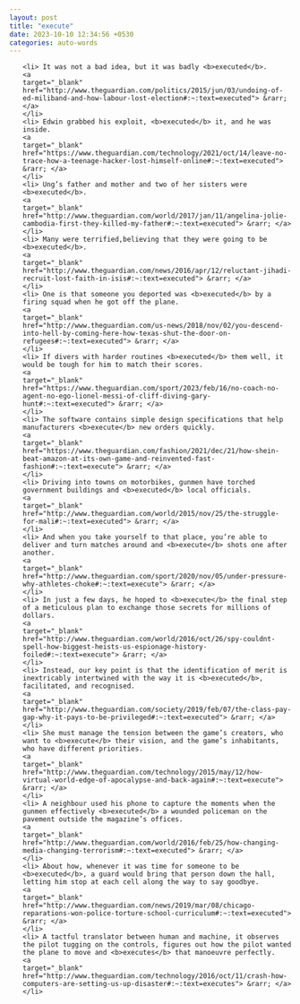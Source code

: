 ```yaml
---
layout: post
title: "execute"
date: 2023-10-10 12:34:56 +0530
categories: auto-words
---
```

<ol>

    <li> It was not a bad idea, but it was badly <b>executed</b>.
    <a 
    target="_blank" 
    href="http://www.theguardian.com/politics/2015/jun/03/undoing-of-ed-miliband-and-how-labour-lost-election#:~:text=executed"> &rarr; </a>
    </li>
    <li> Edwin grabbed his exploit, <b>executed</b> it, and he was inside.
    <a 
    target="_blank" 
    href="https://www.theguardian.com/technology/2021/oct/14/leave-no-trace-how-a-teenage-hacker-lost-himself-online#:~:text=executed"> &rarr; </a>
    </li>
    <li> Ung’s father and mother and two of her sisters were <b>executed</b>.
    <a 
    target="_blank" 
    href="http://www.theguardian.com/world/2017/jan/11/angelina-jolie-cambodia-first-they-killed-my-father#:~:text=executed"> &rarr; </a>
    </li>
    <li> Many were terrified,believing that they were going to be <b>executed</b>.
    <a 
    target="_blank" 
    href="http://www.theguardian.com/news/2016/apr/12/reluctant-jihadi-recruit-lost-faith-in-isis#:~:text=executed"> &rarr; </a>
    </li>
    <li> One is that someone you deported was <b>executed</b> by a firing squad when he got off the plane.
    <a 
    target="_blank" 
    href="http://www.theguardian.com/us-news/2018/nov/02/you-descend-into-hell-by-coming-here-how-texas-shut-the-door-on-refugees#:~:text=executed"> &rarr; </a>
    </li>
    <li> If divers with harder routines <b>executed</b> them well, it would be tough for him to match their scores.
    <a 
    target="_blank" 
    href="https://www.theguardian.com/sport/2023/feb/16/no-coach-no-agent-no-ego-lionel-messi-of-cliff-diving-gary-hunt#:~:text=executed"> &rarr; </a>
    </li>
    <li> The software contains simple design specifications that help manufacturers <b>execute</b> new orders quickly.
    <a 
    target="_blank" 
    href="https://www.theguardian.com/fashion/2021/dec/21/how-shein-beat-amazon-at-its-own-game-and-reinvented-fast-fashion#:~:text=execute"> &rarr; </a>
    </li>
    <li> Driving into towns on motorbikes, gunmen have torched government buildings and <b>executed</b> local officials.
    <a 
    target="_blank" 
    href="http://www.theguardian.com/world/2015/nov/25/the-struggle-for-mali#:~:text=executed"> &rarr; </a>
    </li>
    <li> And when you take yourself to that place, you’re able to deliver and turn matches around and <b>execute</b> shots one after another.
    <a 
    target="_blank" 
    href="http://www.theguardian.com/sport/2020/nov/05/under-pressure-why-athletes-choke#:~:text=execute"> &rarr; </a>
    </li>
    <li> In just a few days, he hoped to <b>execute</b> the final step of a meticulous plan to exchange those secrets for millions of dollars.
    <a 
    target="_blank" 
    href="http://www.theguardian.com/world/2016/oct/26/spy-couldnt-spell-how-biggest-heists-us-espionage-history-foiled#:~:text=execute"> &rarr; </a>
    </li>
    <li> Instead, our key point is that the identification of merit is inextricably intertwined with the way it is <b>executed</b>, facilitated, and recognised.
    <a 
    target="_blank" 
    href="http://www.theguardian.com/society/2019/feb/07/the-class-pay-gap-why-it-pays-to-be-privileged#:~:text=executed"> &rarr; </a>
    </li>
    <li> She must manage the tension between the game’s creators, who want to <b>execute</b> their vision, and the game’s inhabitants, who have different priorities.
    <a 
    target="_blank" 
    href="http://www.theguardian.com/technology/2015/may/12/how-virtual-world-edge-of-apocalypse-and-back-again#:~:text=execute"> &rarr; </a>
    </li>
    <li> A neighbour used his phone to capture the moments when the gunmen effectively <b>executed</b> a wounded policeman on the pavement outside the magazine’s offices.
    <a 
    target="_blank" 
    href="http://www.theguardian.com/world/2016/feb/25/how-changing-media-changing-terrorism#:~:text=executed"> &rarr; </a>
    </li>
    <li> About how, whenever it was time for someone to be <b>executed</b>, a guard would bring that person down the hall, letting him stop at each cell along the way to say goodbye.
    <a 
    target="_blank" 
    href="http://www.theguardian.com/news/2019/mar/08/chicago-reparations-won-police-torture-school-curriculum#:~:text=executed"> &rarr; </a>
    </li>
    <li> A tactful translator between human and machine, it observes the pilot tugging on the controls, figures out how the pilot wanted the plane to move and <b>executes</b> that manoeuvre perfectly.
    <a 
    target="_blank" 
    href="http://www.theguardian.com/technology/2016/oct/11/crash-how-computers-are-setting-us-up-disaster#:~:text=executes"> &rarr; </a>
    </li>